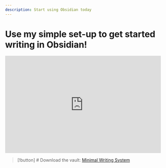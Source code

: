 ```yaml
---
description: Start using Obsidian today
---
```

# Use my simple set-up to get started writing in Obsidian!

<div style="position: relative; padding-bottom: 62.5%; height: 0;"><iframe src="https://www.loom.com/embed/94d6d0d15e32483b8ed9bd91e6a3dbf9" frameborder="0" webkitallowfullscreen mozallowfullscreen allowfullscreen style="position: absolute; top: 0; left: 0; width: 100%; height: 100%;"></iframe></div>

> [!button] # Download the vault:
> [Minimal Writing System](https://ranbirsinghlive.gumroad.com/l/system)

